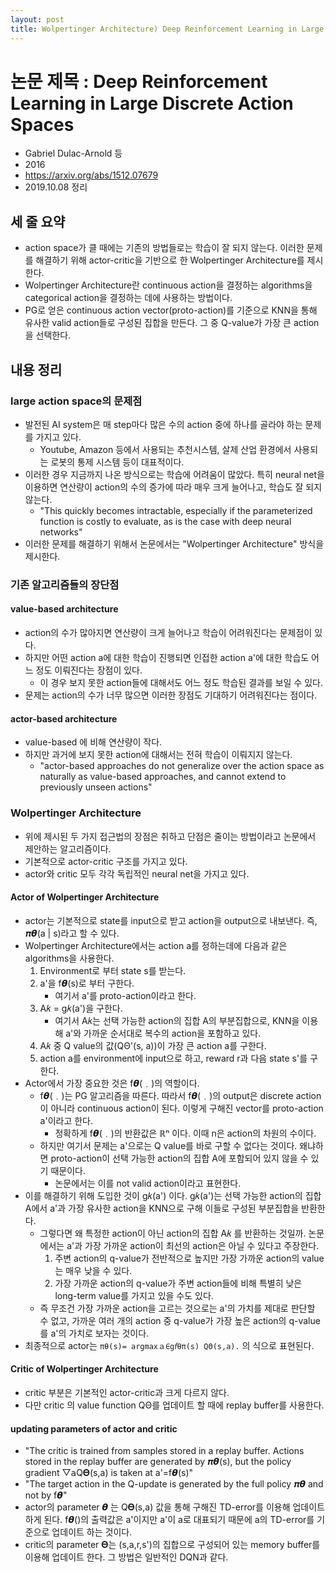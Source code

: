 ```yaml
---
layout: post
title: Wolpertinger Architecture) Deep Reinforcement Learning in Large Discrete Action Spaces
---
```


# 논문 제목 : Deep Reinforcement Learning in Large Discrete Action Spaces

- Gabriel Dulac-Arnold 등
- 2016
- <https://arxiv.org/abs/1512.07679>
- 2019.10.08 정리

## 세 줄 요약

- action space가 클 때에는 기존의 방법들로는 학습이 잘 되지 않는다. 이러한 문제를 해결하기 위해 actor-critic을 기반으로 한 Wolpertinger Architecture를 제시한다.
- Wolpertinger Architecture란 continuous action을 결정하는 algorithms을 categorical action을 결정하는 데에 사용하는 방법이다.
- PG로 얻은 continuous action vector(proto-action)를 기준으로 KNN을 통해 유사한 valid action들로 구성된 집합을 만든다. 그 중 Q-value가 가장 큰 action을 선택한다.

## 내용 정리

### large action space의 문제점

- 발전된 AI system은 매 step마다 많은 수의 action 중에 하나를 골라야 하는 문제를 가지고 있다.
  - Youtube, Amazon 등에서 사용되는 추천시스템, 살제 산업 환경에서 사용되는 로봇의 통제 시스템 등이 대표적이다.
- 이러한 경우 지금까지 나온 방식으로는 학습에 어려움이 많았다. 특히 neural net을 이용하면 연산량이 action의 수의 증가에 따라 매우 크게 늘어나고, 학습도 잘 되지 않는다.
  - "This quickly becomes intractable, especially if the parameterized function is costly to evaluate, as is the case with deep neural networks"
- 이러한 문제를 해결하기 위해서 논문에서는 "Wolpertinger Architecture" 방식을 제시한다.

### 기존 알고리즘들의 장단점

#### value-based architecture

- action의 수가 많아지면 연산량이 크게 늘어나고 학습이 어려워진다는 문제점이 있다.
- 하지만 어떤 action a에 대한 학습이 진행되면 인접한 action a'에 대한 학습도 어느 정도 이뤄진다는 장점이 있다.
  - 이 경우 보지 못한 action들에 대해서도 어느 정도 학습된 결과를 보일 수 있다.
- 문제는 action의 수가 너무 많으면 이러한 장점도 기대하기 어려워진다는 점이다.

#### actor-based architecture

- value-based 에 비해 연산량이 작다.
- 하지만 과거에 보지 못한 action에 대해서는 전혀 학습이 이뤄지지 않는다.
  - "actor-based approaches do not generalize over the action space as naturally as value-based approaches, and cannot extend to previously unseen actions"

### Wolpertinger Architecture

- 위에 제시된 두 가지 접근법의 장점은 취하고 단점은 줄이는 방법이라고 논문에서 제안하는 알고리즘이다.
- 기본적으로 actor-critic 구조를 가지고 있다.
- actor와 critic 모두 각각 독립적인 neural net을 가지고 있다.

#### Actor of Wolpertinger Architecture

- actor는 기본적으로 state를 input으로 받고 action을 output으로 내보낸다. 즉, 𝝅𝞱(a | s)라고 할 수 있다.
- Wolpertinger Architecture에서는 action a를 정하는데에 다음과 같은 algorithms을 사용한다.
    1. Environment로 부터 state s를 받는다.
    2. a'을 f𝞱(s)로 부터 구한다.
        - 여기서 a'를 proto-action이라고 한다.
    3. A𝑘 = g𝑘(a')을 구한다.
        - 여기서 A𝑘는 선택 가능한 action의 집합 A의 부분집합으로, KNN을 이용해 a'와 가까운 순서대로 복수의 action을 포함하고 있다.
    4. A𝑘 중 Q value의 값(QΘ'(s, a))이 가장 큰 action a를 구한다.
    5. action a를 environment에 input으로 하고, reward r과 다음 state s'를 구한다.
- Actor에서 가장 중요한 것은 f𝞱(﹒)의 역할이다.
  - f𝞱(﹒)는 PG 알고리즘을 따른다. 따라서 f𝞱(﹒)의 output은 discrete action이 아니라 continuous action이 된다. 이렇게 구해진 vector를 proto-action a'이라고 한다.
    - 정확하게 f𝞱(﹒)의 반환값은 ℝⁿ 이다. 이때 n은 action의 차원의 수이다.
  - 하지만 여기서 문제는 a'으로는 Q value를 바로 구할 수 없다는 것이다. 왜냐하면 proto-action이 선택 가능한 action의 집합 A에 포함되어 있지 않을 수 있기 때문이다.
    - 논문에서는 이를 not valid action이라고 표현한다.
- 이를 해결하기 위해 도입한 것이 g𝑘(a') 이다. g𝑘(a')는 선택 가능한 action의 집합 A에서 a'과 가장 유사한 action을 KNN으로 구해 이들로 구성된 부분집합을 반환한다.
  - 그렇다면 왜 특정한 action이 아닌 action의 집합 A𝑘 를 반환하는 것일까. 논문에서는 a'과 가장 가까운 action이 최선의 action은 아닐 수 있다고 주장한다.
    1. 주변 action의 q-value가 전반적으로 높지만 가장 가까운 action의 value는 매우 낮을 수 있다.
    2. 가장 가까운 action의 q-value가 주변 action들에 비해 특별히 낮은 long-term value를 가지고 있을 수도 있다.
  - 즉 무조건 가장 가까운 action을 고르는 것으로는 a'의 가치를 제대로 판단할 수 없고, 가까운 여러 개의 action 중 q-value가 가장 높은 action의 q-value를 a'의 가치로 보자는 것이다.
- 최종적으로 actor는 `πθ(s)= argmaxａ∈𝚐𝘧θπ(s) QΘ(s,a).` 의 식으로 표현된다.

#### Critic of Wolpertinger Architecture

- critic 부분은 기본적인 actor-critic과 크게 다르지 않다.
- 다만 critic 의 value function QΘ를 업데이트 할 때에 replay buffer를 사용한다.

#### updating parameters of actor and critic

- "The critic is trained from samples stored in a replay buffer. Actions stored in the replay buffer are generated by 𝝅𝞱(s), but the policy gradient ▽𝖺Q𝚯(s,a) is taken at a'=f𝞱(s)"
- "The target action in the Q-update is generated by the full policy 𝝅𝞱 and not by f𝞱"
- actor의 parameter 𝞱 는 Q𝚯(s,a) 값을 통해 구해진 TD-error를 이용해 업데이트하게 된다. f𝞱()의 출력값은 a'이지만 a'이 a로 대표되기 때문에 a의 TD-error를 기준으로 업데이트 하는 것이다.
- critic의 parameter 𝚯는 (s,a,r,s')의 집합으로 구성되어 있는 memory buffer를 이용해 업데이트 한다. 그 방법은 일반적인 DQN과 같다.

